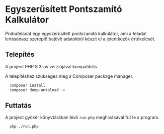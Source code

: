 
# Egyszerűsített Pontszamító Kalkulátor

Próbafeladat egy egyszerűsített pontszamító kalkulátor, ami a feladat leírásábasz szereplő bejövő adatokból készít el a jelentkezők értékelését.

## Telepítés

A project PHP 8.3-as verziójával kompatibilis.

A telepítéshez szükséges még a Composer package manager.

```bash
  composer install
  composer dump-autoload -o
```
    
## Futtatás

A project gyökér könyvtárában lévő ```run.php``` meghívásával fut le a program.

```bash
  php ./run.php
```
